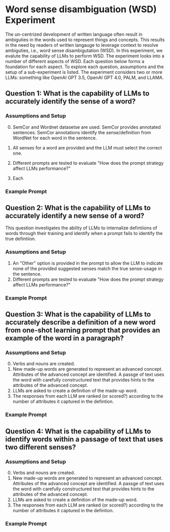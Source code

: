# Word sense disambiguation (WSD) Experiment

The un-centrized development of written language often result in ambiguties in the words used to represent things and concepts. This results in the need by readers of written langauge to leverage context to resolve ambiguties, i.e., word sense disambigutation (WSD). In this experiment, we evalute the capability of LLMs to perform WSD. The experiment looks into a number of different aspects of WSD. Each question below forms a foundation for each aspect. To explore each question, assumptions and the setup of a sub-experiment is listed.  The experiment considers two or more LLMs: something like OpenAI GPT 3.5, OpenAI GPT 4.0, PALM, and LLAMA. 

## Question 1: What is the capability of LLMs to accurately identify the sense of a word?

### Assumptions and Setup

0. SemCor and Wordnet datasetse are used. SemCor provides annotated sentences. SemCor annotations identify the sense/definition from WordNet for each word in the sentence.

1. All senses for a word are provided and the LLM must select the correct one.
2. Different prompts are tested to evaluate "How does the prompt strategy affect LLMs performance?"
3. Each 

### Example Prompt



## Question 2: What is the capability of LLMs to accurately identify a new sense of a word?

This question investigates the ability of LLMs to internalize defintiions of words through their training and identify when a prompt fails to identify the true defintiion.

### Assumptions and Setup

1. An "Other" option is provided in the prompt to allow the LLM to indicate none of the provided suggested senses match the true sense-usage in the sentence.
2. Different prompts are tested to evaluate "How does the prompt strategy affect LLMs performance?"

### Example Prompt


## Question 3: What is the capability of LLMs to accurately describe a definition of a new word from one-shot learning prompt that provides an example of the word in a paragraph?

### Assumptions and Setup

0. Verbs and nouns are created. 
1. New made-up words are generated to represent an advanced concept. Attributes of the advanced concept are identified. A passge of text uses the word with carefully constructured text that provides hints to the attributes of the advanced concept.
2. LLMs are asked to create a definition of the made-up word.
3. The responses from each LLM are ranked (or scored?) according to the number of attributes it captured in the defintion.

### Example Prompt



## Question 4: What is the capability of LLMs to identify words within a passage of text that uses two different senses?

### Assumptions and Setup

0. Verbs and nouns are created. 
1. New made-up words are generated to represent an advanced concept. Attributes of the advanced concept are identified. A passge of text uses the word with carefully constructured text that provides hints to the attributes of the advanced concept.
2. LLMs are asked to create a definition of the made-up word.
3. The responses from each LLM are ranked (or scored?) according to the number of attributes it captured in the defintion.

### Example Prompt
